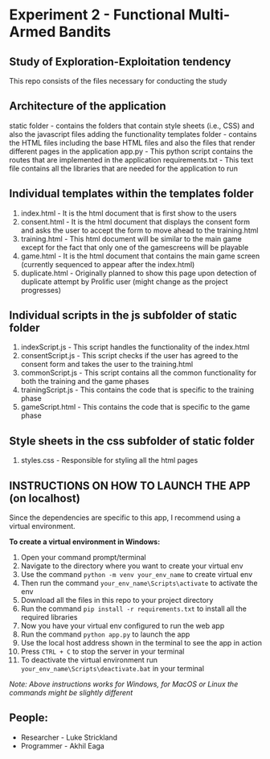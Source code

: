 # Experiment 2 - Functional Multi-Armed Bandits


## Study of Exploration-Exploitation tendency
This repo consists of the files necessary for conducting the study

## Architecture of the application
static folder - contains the folders that contain style sheets (i.e., CSS) and also the javascript files adding the functionality
templates folder - contains the HTML files including the base HTML files and also the files that render different pages in the application
app.py - This python script contains the routes that are implemented in the application
requirements.txt - This text file contains all the libraries that are needed for the application to run


## Individual templates within the templates folder
1) index.html - It is the html document that is first show to the users
2) consent.html - It is the html document that displays the consent form and asks the user to accept the form to move ahead to the training.html
3) training.html - This html document will be similar to the main game except for the fact that only one of the gamescreens will be playable
4) game.html - It is the html document that contains the main game screen (currently sequenced to appear after the index.html)
5) duplicate.html - Originally planned to show this page upon detection of duplicate attempt by Prolific user (might change as the project progresses)


## Individual scripts in the js subfolder of static folder
1) indexScript.js - This script handles the functionality of the index.html
2) consentScript.js - This script checks if the user has agreed to the consent form and takes the user to the training.html
3) commonScript.js - This script contains all the common functionality for both the training and the game phases
4) trainingScript.js - This contains the code that is specific to the training phase
5) gameScript.html - This contains the code that is specific to the game phase

## Style sheets in the css subfolder of static folder
1) styles.css - Responsible for styling all the html pages



## INSTRUCTIONS ON HOW TO LAUNCH THE APP (on localhost)
Since the dependencies are specific to this app, I recommend using a virtual environment.

__To create a virtual environment in Windows:__
1) Open your command prompt/terminal
2) Navigate to the directory where you want to create your virtual env
3) Use the command `python -m venv your_env_name` to create virtual env
4) Then run the command `your_env_name\Scripts\activate` to activate the env
5) Download all the files in this repo to your project directory
6) Run the command `pip install -r requirements.txt` to install all the required libraries
7) Now you have your virtual env configured to run the web app
8) Run the command `python app.py` to launch the app
9) Use the local host address shown in the terminal to see the app in action
10) Press `CTRL + C` to stop the server in your terminal
11) To deactivate the virtual environment run `your_env_name\Scripts\deactivate.bat` in your terminal

_Note: Above instructions works for Windows, for MacOS or Linux the commands might be slightly different_


## People:
- Researcher - Luke Strickland
- Programmer - Akhil Eaga
